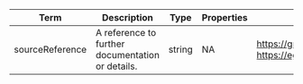 |Term | Description | Type | Properties | Example | Enum|
| ---| ---| ---| ---| ---| --- |
| sourceReference | A reference to further documentation or details. | string | NA | https://gnomad.broadinstitute.org/, https://ega-archive.org/ | NA|
